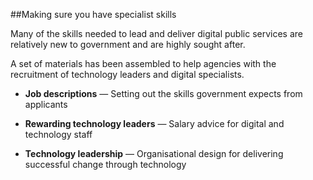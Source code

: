 ##Making sure you have specialist skills
 
Many of the skills needed to lead and deliver digital public services are relatively new to government and are highly sought after.
 
A set of materials has been assembled to help agencies with the recruitment of technology leaders and digital specialists.
 
- **Job descriptions** — Setting out the skills government expects from applicants
 
- **Rewarding technology leaders** — Salary advice for digital and technology staff
 
- **Technology leadership** — Organisational design for delivering successful change through technology

